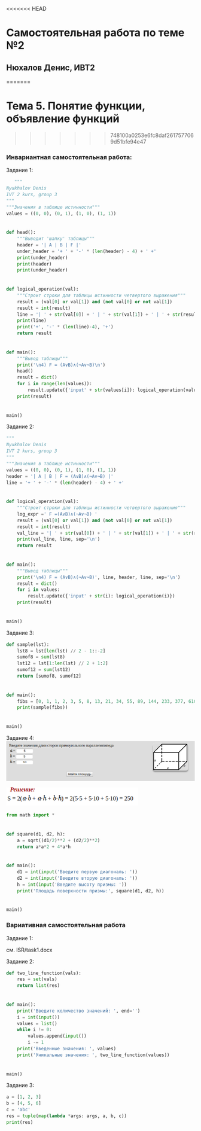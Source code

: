 <<<<<<< HEAD
# Самостоятельная работа по теме №2
## Нюхалов Денис, ИВТ2
=======
# Тема 5. Понятие функции, объявление функций

>>>>>>> 748100a0253e6fc8daf2617577069d51bfe94e47
### Инвариантная самостоятельная работа:
Задание 1:
```python
   """
Nyukhalov Denis
IVT 2 kurs, group 3
"""
"""Значения в таблице истинности"""
values = ((0, 0), (0, 1), (1, 0), (1, 1))


def head():
    """Выводит 'шапку' таблицы"""
    header = '| A | B | F |'
    under_header = '+ ' + '-' * (len(header) - 4) + ' +'
    print(under_header)
    print(header)
    print(under_header)


def logical_operation(val):
    """Строит строки для таблицы истинности четвертого выражения"""
    result = (val[0] or val[1]) and (not val[0] or not val[1])
    result = int(result)
    line = '| ' + str(val[0]) + ' | ' + str(val[1]) + ' | ' + str(result) + ' |'
    print(line)
    print('+', '-' * (len(line)-4), '+')
    return result


def main():
    """Вывод таблицы"""
    print('\n4) F = (A∨B)∧(¬A∨¬B)\n')
    head()
    result = dict()
    for i in range(len(values)):
        result.update({'input' + str(values[i]): logical_operation(values[i])})
    print(result)


main()
```
Задание 2:
```python
"""
Nyukhalov Denis
IVT 2 kurs, group 3
"""
"""Значения в таблице истинности"""
values = ((0, 0), (0, 1), (1, 0), (1, 1))
header = '| A | B | F = (A∨B)∧(¬A∨¬B) |'
line = '+ ' + '-' * (len(header) - 4) + ' +'


def logical_operation(val):
    """Строит строки для таблицы истинности четвертого выражения"""
    log_expr =' F =(A∨B)∧(¬A∨¬B) '
    result = (val[0] or val[1]) and (not val[0] or not val[1])
    result = int(result)
    val_line = '| ' + str(val[0]) + ' | ' + str(val[1]) + ' | ' + str(result).center(len(log_expr)-1) + ' |'
    print(val_line, line, sep='\n')
    return result


def main():
    """Вывод таблицы"""
    print('\n4) F = (A∨B)∧(¬A∨¬B)', line, header, line, sep='\n')
    result = dict()
    for i in values:
        result.update({'input' + str(i): logical_operation(i)})
    print(result)


main()

```
Задание 3:
```python
def sample(lst):
    lst8 = lst[len(lst) // 2 - 1::-2]
    sumof8 = sum(lst8)
    lst12 = lst[1:len(lst) // 2 + 1:2]
    sumof12 = sum(lst12)
    return [sumof8, sumof12]


def main():
    fibs = [0, 1, 1, 2, 3, 5, 8, 13, 21, 34, 55, 89, 144, 233, 377, 610, 987, 1597, 2584, 4181, 6765, 10946]
    print(sample(fibs))


main()
```
Задание 4:
![att1](/ISR/task4_attachment1.png)

![att2](/ISR/task4_attachment2.png)
```python
from math import *


def square(d1, d2, h):
    a = sqrt((d1/2)**2 + (d2/2)**2)
    return a*a*2 + 4*a*h


def main():
    d1 = int(input('Введите первую диагональ: '))
    d2 = int(input('Введите вторую диагональ: '))
    h = int(input('Введите высоту призмы: '))
    print('Площадь поверхности призмы:', square(d1, d2, h))


main()

```
### Вариативная самостоятельная работа
Задание 1:

см. ISR/task1.docx

Задание 2:
```python
def two_line_function(vals):
    res = set(vals)
    return list(res)


def main():
    print('Введите количество значений: ', end='')
    i = int(input())
    values = list()
    while i != 0:
        values.append(input())
        i -= 1
    print('Введенные значения: ', values)
    print('Уникальные значения: ', two_line_function(values))


main()

```

Задание 3:
```python
a = [1, 2, 3]
b = [4, 5, 6]
c = 'abc'
res = tuple(map(lambda *args: args, a, b, c))
print(res)


```
